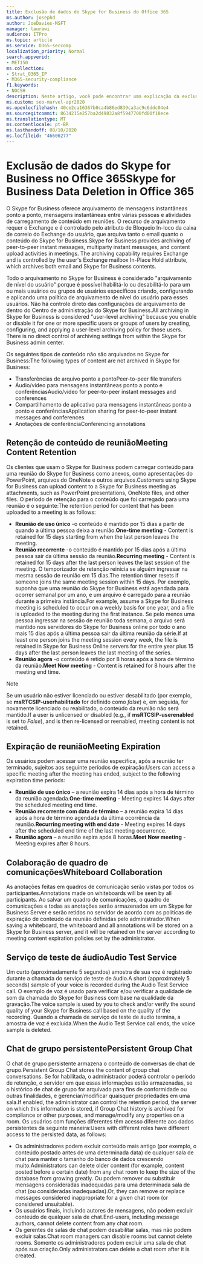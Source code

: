 ```yaml
---
title: Exclusão de dados do Skype for Business do Office 365
ms.author: josephd
author: JoeDavies-MSFT
manager: laurawi
audience: ITPro
ms.topic: article
ms.service: O365-seccomp
localization_priority: Normal
search.appverid:
- MET150
ms.collection:
- Strat_O365_IP
- M365-security-compliance
f1.keywords:
- NOCSH
description: Neste artigo, você pode encontrar uma explicação da exclusão de dados no Skype for Business, incluindo os tipos de conteúdo que não são mantidos.
ms.custom: seo-marvel-apr2020
ms.openlocfilehash: 40ce2ca16367b0ca4b86ed839ca3ac9c6ddc04e4
ms.sourcegitcommit: 8634215e257ba2d49832a8f5947700fd00f18ece
ms.translationtype: MT
ms.contentlocale: pt-BR
ms.lasthandoff: 08/10/2020
ms.locfileid: "46606277"
---
```

# <a name="skype-for-business-data-deletion-in-office-365"></a><span data-ttu-id="f7330-103">Exclusão de dados do Skype for Business no Office 365</span><span class="sxs-lookup"><span data-stu-id="f7330-103">Skype for Business Data Deletion in Office 365</span></span>

<span data-ttu-id="f7330-p101">O Skype for Business oferece arquivamento de mensagens instantâneas ponto a ponto, mensagens instantâneas entre várias pessoas e atividades de carregamento de conteúdo em reuniões. O recurso de arquivamento requer o Exchange e é controlado pelo atributo de Bloqueio In-loco da caixa de correio do Exchange do usuário, que arquiva tanto o email quanto o conteúdo do Skype for Business.</span><span class="sxs-lookup"><span data-stu-id="f7330-p101">Skype for Business provides archiving of peer-to-peer instant messages, multiparty instant messages, and content upload activities in meetings. The archiving capability requires Exchange and is controlled by the user's Exchange mailbox In-Place Hold attribute, which archives both email and Skype for Business contents.</span></span>

<span data-ttu-id="f7330-p102">Todo o arquivamento no Skype for Business é considerado "arquivamento de nível do usuário" porque é possível habilitá-lo ou desabilitá-lo para um ou mais usuários ou grupos de usuários específicos criando, configurando e aplicando uma política de arquivamento de nível do usuário para esses usuários. Não há controle direto das configurações de arquivamento de dentro do Centro de administração do Skype for Business.</span><span class="sxs-lookup"><span data-stu-id="f7330-p102">All archiving in Skype for Business is considered "user-level archiving" because you enable or disable it for one or more specific users or groups of users by creating, configuring, and applying a user-level archiving policy for those users. There is no direct control of archiving settings from within the Skype for Business admin center.</span></span>

<span data-ttu-id="f7330-108">Os seguintes tipos de conteúdo não são arquivados no Skype for Business:</span><span class="sxs-lookup"><span data-stu-id="f7330-108">The following types of content are not archived in Skype for Business:</span></span>

- <span data-ttu-id="f7330-109">Transferências de arquivo ponto a ponto</span><span class="sxs-lookup"><span data-stu-id="f7330-109">Peer-to-peer file transfers</span></span>
- <span data-ttu-id="f7330-110">Áudio/vídeo para mensagens instantâneas ponto a ponto e conferências</span><span class="sxs-lookup"><span data-stu-id="f7330-110">Audio/video for peer-to-peer instant messages and conferences</span></span>
- <span data-ttu-id="f7330-111">Compartilhamento de aplicativo para mensagens instantâneas ponto a ponto e conferências</span><span class="sxs-lookup"><span data-stu-id="f7330-111">Application sharing for peer-to-peer instant messages and conferences</span></span>
- <span data-ttu-id="f7330-112">Anotações de conferência</span><span class="sxs-lookup"><span data-stu-id="f7330-112">Conferencing annotations</span></span> 

## <a name="meeting-content-retention"></a><span data-ttu-id="f7330-113">Retenção de conteúdo de reunião</span><span class="sxs-lookup"><span data-stu-id="f7330-113">Meeting Content Retention</span></span>

<span data-ttu-id="f7330-114">Os clientes que usam o Skype for Business podem carregar conteúdo para uma reunião do Skype for Business como anexos, como apresentações do PowerPoint, arquivos do OneNote e outros arquivos.</span><span class="sxs-lookup"><span data-stu-id="f7330-114">Customers using Skype for Business can upload content to a Skype for Business meeting as attachments, such as PowerPoint presentations, OneNote files, and other files.</span></span> <span data-ttu-id="f7330-115">O período de retenção para o conteúdo que foi carregado para uma reunião é o seguinte:</span><span class="sxs-lookup"><span data-stu-id="f7330-115">The retention period for content that has been uploaded to a meeting is as follows:</span></span>

- <span data-ttu-id="f7330-116">**Reunião de uso único** -o conteúdo é mantido por 15 dias a partir de quando a última pessoa deixa a reunião.</span><span class="sxs-lookup"><span data-stu-id="f7330-116">**One-time meeting** - Content is retained for 15 days starting from when the last person leaves the meeting.</span></span>
- <span data-ttu-id="f7330-117">**Reunião recorrente** -o conteúdo é mantido por 15 dias após a última pessoa sair da última sessão da reunião.</span><span class="sxs-lookup"><span data-stu-id="f7330-117">**Recurring meeting** - Content is retained for 15 days after the last person leaves the last session of the meeting.</span></span> <span data-ttu-id="f7330-118">O temporizador de retenção reinicia se alguém ingressar na mesma sessão de reunião em 15 dias.</span><span class="sxs-lookup"><span data-stu-id="f7330-118">The retention timer resets if someone joins the same meeting session within 15 days.</span></span> <span data-ttu-id="f7330-119">Por exemplo, suponha que uma reunião do Skype for Business está agendada para ocorrer semanal por um ano, e um arquivo é carregado para a reunião durante a primeira instância.</span><span class="sxs-lookup"><span data-stu-id="f7330-119">For example, assume a Skype for Business meeting is scheduled to occur on a weekly basis for one year, and a file is uploaded to the meeting during the first instance.</span></span> <span data-ttu-id="f7330-120">Se pelo menos uma pessoa ingressar na sessão de reunião toda semana, o arquivo será mantido nos servidores do Skype for Business online por todo o ano mais 15 dias após a última pessoa sair da última reunião da série.</span><span class="sxs-lookup"><span data-stu-id="f7330-120">If at least one person joins the meeting session every week, the file is retained in Skype for Business Online servers for the entire year plus 15 days after the last person leaves the last meeting of the series.</span></span>
- <span data-ttu-id="f7330-121">**Reunião agora** -o conteúdo é retido por 8 horas após a hora de término da reunião.</span><span class="sxs-lookup"><span data-stu-id="f7330-121">**Meet Now meeting** - Content is retained for 8 hours after the meeting end time.</span></span>

> [!NOTE]
> <span data-ttu-id="f7330-122">Se um usuário não estiver licenciado ou estiver desabilitado (por exemplo, se **msRTCSIP-userhabilitado** for definido como *false*) e, em seguida, for novamente licenciado ou reabilitado, o conteúdo da reunião não será mantido.</span><span class="sxs-lookup"><span data-stu-id="f7330-122">If a user is unlicensed or disabled (e.g., if **msRTCSIP-userenabled** is set to *False*), and is then re-licensed or reenabled, meeting content is not retained.</span></span>

## <a name="meeting-expiration"></a><span data-ttu-id="f7330-123">Expiração de reunião</span><span class="sxs-lookup"><span data-stu-id="f7330-123">Meeting Expiration</span></span>

<span data-ttu-id="f7330-124">Os usuários podem acessar uma reunião específica, após a reunião ter terminado, sujeitos aos seguinte períodos de expiração:</span><span class="sxs-lookup"><span data-stu-id="f7330-124">Users can access a specific meeting after the meeting has ended, subject to the following expiration time periods:</span></span>

- <span data-ttu-id="f7330-125">**Reunião de uso único** – a reunião expira 14 dias após a hora de término da reunião agendada.</span><span class="sxs-lookup"><span data-stu-id="f7330-125">**One-time meeting** - Meeting expires 14 days after the scheduled meeting end time.</span></span>
- <span data-ttu-id="f7330-126">**Reunião recorrente com data de término** – a reunião expira 14 dias após a hora de término agendada da última ocorrência da reunião.</span><span class="sxs-lookup"><span data-stu-id="f7330-126">**Recurring meeting with end date** - Meeting expires 14 days after the scheduled end time of the last meeting occurrence.</span></span>
- <span data-ttu-id="f7330-127">**Reunião agora** – a reunião expira após 8 horas.</span><span class="sxs-lookup"><span data-stu-id="f7330-127">**Meet Now meeting** - Meeting expires after 8 hours.</span></span>

## <a name="whiteboard-collaboration"></a><span data-ttu-id="f7330-128">Colaboração de quadro de comunicações</span><span class="sxs-lookup"><span data-stu-id="f7330-128">Whiteboard Collaboration</span></span>

<span data-ttu-id="f7330-129">As anotações feitas em quadros de comunicação serão vistas por todos os participantes.</span><span class="sxs-lookup"><span data-stu-id="f7330-129">Annotations made on whiteboards will be seen by all participants.</span></span> <span data-ttu-id="f7330-130">Ao salvar um quadro de comunicações, o quadro de comunicações e todas as anotações serão armazenados em um Skype for Business Server e serão retidos no servidor de acordo com as políticas de expiração de conteúdo da reunião definidas pelo administrador.</span><span class="sxs-lookup"><span data-stu-id="f7330-130">When saving a whiteboard, the whiteboard and all annotations will be stored on a Skype for Business server, and it will be retained on the server according to meeting content expiration policies set by the administrator.</span></span>

## <a name="audio-test-service"></a><span data-ttu-id="f7330-131">Serviço de teste de áudio</span><span class="sxs-lookup"><span data-stu-id="f7330-131">Audio Test Service</span></span>

<span data-ttu-id="f7330-132">Um curto (aproximadamente 5 segundos) amostra de sua voz é registrado durante a chamada do serviço de teste de áudio.</span><span class="sxs-lookup"><span data-stu-id="f7330-132">A short (approximately 5 seconds) sample of your voice is recorded during the Audio Test Service call.</span></span> <span data-ttu-id="f7330-133">O exemplo de voz é usado para verificar e/ou verificar a qualidade de som da chamada do Skype for Business com base na qualidade da gravação.</span><span class="sxs-lookup"><span data-stu-id="f7330-133">The voice sample is used by you to check and/or verify the sound quality of your Skype for Business call based on the quality of the recording.</span></span> <span data-ttu-id="f7330-134">Quando a chamada de serviço de teste de áudio termina, a amostra de voz é excluída.</span><span class="sxs-lookup"><span data-stu-id="f7330-134">When the Audio Test Service call ends, the voice sample is deleted.</span></span>

## <a name="persistent-group-chat"></a><span data-ttu-id="f7330-135">Chat de grupo persistente</span><span class="sxs-lookup"><span data-stu-id="f7330-135">Persistent Group Chat</span></span>

<span data-ttu-id="f7330-136">O chat de grupo persistente armazena o conteúdo de conversas de chat de grupo.</span><span class="sxs-lookup"><span data-stu-id="f7330-136">Persistent Group Chat stores the content of group chat conversations.</span></span> <span data-ttu-id="f7330-137">Se for habilitada, o administrador poderá controlar o período de retenção, o servidor em que essas informações estão armazenadas, se o histórico de chat de grupo for arquivado para fins de conformidade ou outras finalidades, e gerenciar/modificar quaisquer propriedades em uma sala.</span><span class="sxs-lookup"><span data-stu-id="f7330-137">If enabled, the administrator can control the retention period, the server on which this information is stored, if Group Chat history is archived for compliance or other purposes, and manage/modify any properties on a room.</span></span> <span data-ttu-id="f7330-138">Os usuários com funções diferentes têm acesso diferente aos dados persistentes da seguinte maneira:</span><span class="sxs-lookup"><span data-stu-id="f7330-138">Users with different roles have different access to the persisted data, as follows:</span></span>

- <span data-ttu-id="f7330-139">Os administradores podem excluir conteúdo mais antigo (por exemplo, o conteúdo postado antes de uma determinada data) de qualquer sala de chat para manter o tamanho do banco de dados crescendo muito.</span><span class="sxs-lookup"><span data-stu-id="f7330-139">Administrators can delete older content (for example, content posted before a certain date) from any chat room to keep the size of the database from growing greatly.</span></span> <span data-ttu-id="f7330-140">Ou podem remover ou substituir mensagens consideradas inadequadas para uma determinada sala de chat (ou consideradas inadequadas).</span><span class="sxs-lookup"><span data-stu-id="f7330-140">Or, they can remove or replace messages considered inappropriate for a given chat room (or considered unsuitable).</span></span>
- <span data-ttu-id="f7330-141">Os usuários finais, incluindo autores de mensagens, não podem excluir conteúdo de qualquer sala de chat.</span><span class="sxs-lookup"><span data-stu-id="f7330-141">End-users, including message authors, cannot delete content from any chat room.</span></span>
- <span data-ttu-id="f7330-142">Os gerentes de salas de chat podem desabilitar salas, mas não podem excluir salas.</span><span class="sxs-lookup"><span data-stu-id="f7330-142">Chat room managers can disable rooms but cannot delete rooms.</span></span> <span data-ttu-id="f7330-143">Somente os administradores podem excluir uma sala de chat após sua criação.</span><span class="sxs-lookup"><span data-stu-id="f7330-143">Only administrators can delete a chat room after it is created.</span></span>
